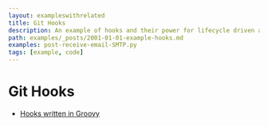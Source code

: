 ```yaml
---
layout: exampleswithrelated
title: Git Hooks
description: An example of hooks and their power for lifecycle driven activities with Git.
path: examples/_posts/2001-01-01-example-hooks.md
examples: post-receive-email-SMTP.py
tags: [example, code]
---
```


# Git Hooks

* [Hooks written in Groovy](http://mrhaki.blogspot.com/2012/10/groovy-goodness-using-groovy-for-git.html)
